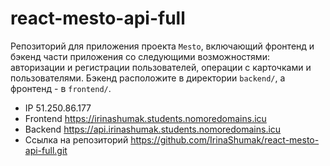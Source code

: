 # react-mesto-api-full
Репозиторий для приложения проекта `Mesto`, включающий фронтенд и бэкенд части приложения со следующими возможностями: авторизации и регистрации пользователей, операции с карточками и пользователями. Бэкенд расположите в директории `backend/`, а фронтенд - в `frontend/`. 


* IP 51.250.86.177
* Frontend https://irinashumak.students.nomoredomains.icu
* Backend https://api.irinashumak.students.nomoredomains.icu
* Ссылка на репозиторий https://github.com/IrinaShumak/react-mesto-api-full.git